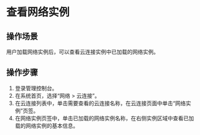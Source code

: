# 查看网络实例<a name="cc_03_0201"></a>

## 操作场景<a name="section2490392594350"></a>

用户加载网络实例后，可以查看云连接实例中已加载的网络实例。

## 操作步骤<a name="section15897201552915"></a>

1.  登录管理控制台。
2.  在系统首页，选择“网络 \> 云连接”。
3.  在云连接列表中，单击需要查看的云连接名称，在云连接页面中单击“网络实例”页签。
4.  在网络实例页签中，单击已加载的网络实例名称，在右侧实例区域中查看已加载的网络实例的基本信息。

